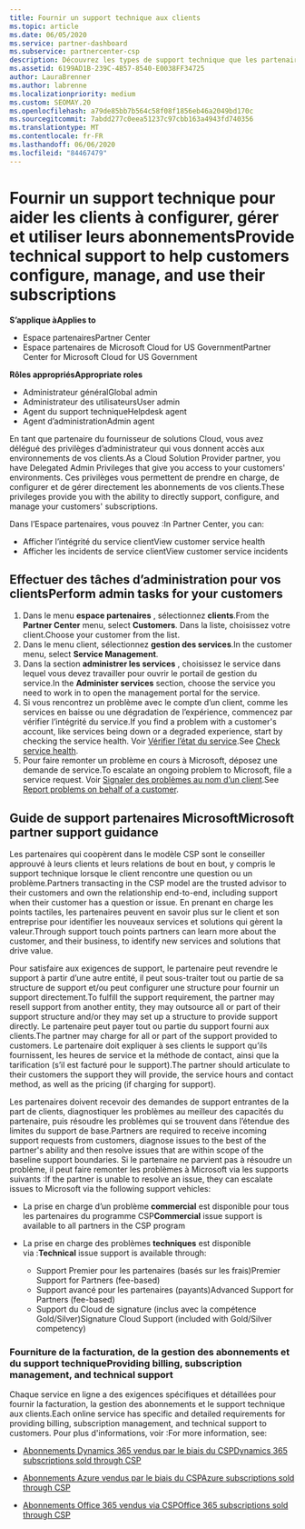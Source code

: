 ```yaml
---
title: Fournir un support technique aux clients
ms.topic: article
ms.date: 06/05/2020
ms.service: partner-dashboard
ms.subservice: partnercenter-csp
description: Découvrez les types de support technique que les partenaires du programme fournisseur de solutions peuvent offrir à leurs clients.
ms.assetid: 6199AD1B-239C-4B57-8540-E0038FF34725
author: LauraBrenner
ms.author: labrenne
ms.localizationpriority: medium
ms.custom: SEOMAY.20
ms.openlocfilehash: a79de85bb7b564c58f08f1856eb46a2049bd170c
ms.sourcegitcommit: 7abdd277c0eea51237c97cbb163a4943fd740356
ms.translationtype: MT
ms.contentlocale: fr-FR
ms.lasthandoff: 06/06/2020
ms.locfileid: "84467479"
---
```

# <a name="provide-technical-support-to-help-customers-configure-manage-and-use-their-subscriptions"></a><span data-ttu-id="702e4-103">Fournir un support technique pour aider les clients à configurer, gérer et utiliser leurs abonnements</span><span class="sxs-lookup"><span data-stu-id="702e4-103">Provide technical support to help customers configure, manage, and use their subscriptions</span></span>

<span data-ttu-id="702e4-104">**S’applique à**</span><span class="sxs-lookup"><span data-stu-id="702e4-104">**Applies to**</span></span>

- <span data-ttu-id="702e4-105">Espace partenaires</span><span class="sxs-lookup"><span data-stu-id="702e4-105">Partner Center</span></span>
- <span data-ttu-id="702e4-106">Espace partenaires de Microsoft Cloud for US Government</span><span class="sxs-lookup"><span data-stu-id="702e4-106">Partner Center for Microsoft Cloud for US Government</span></span>

<span data-ttu-id="702e4-107">**Rôles appropriés**</span><span class="sxs-lookup"><span data-stu-id="702e4-107">**Appropriate roles**</span></span>
- <span data-ttu-id="702e4-108">Administrateur général</span><span class="sxs-lookup"><span data-stu-id="702e4-108">Global admin</span></span>
- <span data-ttu-id="702e4-109">Administrateur des utilisateurs</span><span class="sxs-lookup"><span data-stu-id="702e4-109">User admin</span></span>
- <span data-ttu-id="702e4-110">Agent du support technique</span><span class="sxs-lookup"><span data-stu-id="702e4-110">Helpdesk agent</span></span>
- <span data-ttu-id="702e4-111">Agent d’administration</span><span class="sxs-lookup"><span data-stu-id="702e4-111">Admin agent</span></span>

<span data-ttu-id="702e4-112">En tant que partenaire du fournisseur de solutions Cloud, vous avez délégué des privilèges d’administrateur qui vous donnent accès aux environnements de vos clients.</span><span class="sxs-lookup"><span data-stu-id="702e4-112">As a Cloud Solution Provider partner, you have Delegated Admin Privileges that give you access to your customers' environments.</span></span> <span data-ttu-id="702e4-113">Ces privilèges vous permettent de prendre en charge, de configurer et de gérer directement les abonnements de vos clients.</span><span class="sxs-lookup"><span data-stu-id="702e4-113">These privileges provide you with the ability to directly support, configure, and manage your customers' subscriptions.</span></span>

<span data-ttu-id="702e4-114">Dans l’Espace partenaires, vous pouvez&nbsp;:</span><span class="sxs-lookup"><span data-stu-id="702e4-114">In Partner Center, you can:</span></span>

- <span data-ttu-id="702e4-115">Afficher l’intégrité du service client</span><span class="sxs-lookup"><span data-stu-id="702e4-115">View customer service health</span></span>
- <span data-ttu-id="702e4-116">Afficher les incidents de service client</span><span class="sxs-lookup"><span data-stu-id="702e4-116">View customer service incidents</span></span>

## <a name="perform-admin-tasks-for-your-customers"></a><span data-ttu-id="702e4-117">Effectuer des tâches d’administration pour vos clients</span><span class="sxs-lookup"><span data-stu-id="702e4-117">Perform admin tasks for your customers</span></span>

1. <span data-ttu-id="702e4-118">Dans le menu **espace partenaires** , sélectionnez **clients**.</span><span class="sxs-lookup"><span data-stu-id="702e4-118">From the **Partner Center** menu, select **Customers**.</span></span> <span data-ttu-id="702e4-119">Dans la liste, choisissez votre client.</span><span class="sxs-lookup"><span data-stu-id="702e4-119">Choose your customer from the list.</span></span>
2. <span data-ttu-id="702e4-120">Dans le menu client, sélectionnez **gestion des services**.</span><span class="sxs-lookup"><span data-stu-id="702e4-120">In the customer menu, select **Service Management**.</span></span>
3. <span data-ttu-id="702e4-121">Dans la section **administrer les services** , choisissez le service dans lequel vous devez travailler pour ouvrir le portail de gestion du service.</span><span class="sxs-lookup"><span data-stu-id="702e4-121">In the **Administer services** section, choose the service you need to work in to open the management portal for the service.</span></span>
4. <span data-ttu-id="702e4-122">Si vous rencontrez un problème avec le compte d’un client, comme les services en baisse ou une dégradation de l’expérience, commencez par vérifier l’intégrité du service.</span><span class="sxs-lookup"><span data-stu-id="702e4-122">If you find a problem with a customer's account, like services being down or a degraded experience, start by checking the service health.</span></span> <span data-ttu-id="702e4-123">Voir [Vérifier l’état du service](check-service-health.md).</span><span class="sxs-lookup"><span data-stu-id="702e4-123">See [Check service health](check-service-health.md).</span></span>
5. <span data-ttu-id="702e4-124">Pour faire remonter un problème en cours à Microsoft, déposez une demande de service.</span><span class="sxs-lookup"><span data-stu-id="702e4-124">To escalate an ongoing problem to Microsoft, file a service request.</span></span> <span data-ttu-id="702e4-125">Voir [Signaler des problèmes au nom d’un client](report-problems-on-behalf-of-a-customer.md).</span><span class="sxs-lookup"><span data-stu-id="702e4-125">See [Report problems on behalf of a customer](report-problems-on-behalf-of-a-customer.md).</span></span>

## <a name="microsoft-partner-support-guidance"></a><span data-ttu-id="702e4-126">Guide de support partenaires Microsoft</span><span class="sxs-lookup"><span data-stu-id="702e4-126">Microsoft partner support guidance</span></span>

<span data-ttu-id="702e4-127">Les partenaires qui coopèrent dans le modèle CSP sont le conseiller approuvé à leurs clients et leurs relations de bout en bout, y compris le support technique lorsque le client rencontre une question ou un problème.</span><span class="sxs-lookup"><span data-stu-id="702e4-127">Partners transacting in the CSP model are the trusted advisor to their customers and own the relationship end-to-end, including support when their customer has a question or issue.</span></span> <span data-ttu-id="702e4-128">En prenant en charge les points tactiles, les partenaires peuvent en savoir plus sur le client et son entreprise pour identifier les nouveaux services et solutions qui gèrent la valeur.</span><span class="sxs-lookup"><span data-stu-id="702e4-128">Through support touch points partners can learn more about the customer, and their business, to identify new services and solutions that drive value.</span></span>

<span data-ttu-id="702e4-129">Pour satisfaire aux exigences de support, le partenaire peut revendre le support à partir d’une autre entité, il peut sous-traiter tout ou partie de sa structure de support et/ou peut configurer une structure pour fournir un support directement.</span><span class="sxs-lookup"><span data-stu-id="702e4-129">To fulfill the support requirement, the partner may resell support from another entity, they may outsource all or part of their support structure and/or they may set up a structure to provide support directly.</span></span>  <span data-ttu-id="702e4-130">Le partenaire peut payer tout ou partie du support fourni aux clients.</span><span class="sxs-lookup"><span data-stu-id="702e4-130">The partner may charge for all or part of the support provided to customers.</span></span> <span data-ttu-id="702e4-131">Le partenaire doit expliquer à ses clients le support qu’ils fournissent, les heures de service et la méthode de contact, ainsi que la tarification (s’il est facturé pour le support).</span><span class="sxs-lookup"><span data-stu-id="702e4-131">The partner should articulate to their customers the support they will provide, the service hours and contact method, as well as the pricing (if charging for support).</span></span> 

<span data-ttu-id="702e4-132">Les partenaires doivent recevoir des demandes de support entrantes de la part de clients, diagnostiquer les problèmes au meilleur des capacités du partenaire, puis résoudre les problèmes qui se trouvent dans l’étendue des limites du support de base.</span><span class="sxs-lookup"><span data-stu-id="702e4-132">Partners are required to receive incoming support requests from customers, diagnose issues to the best of the partner's ability and then resolve issues that are within scope of the baseline support boundaries.</span></span> <span data-ttu-id="702e4-133">Si le partenaire ne parvient pas à résoudre un problème, il peut faire remonter les problèmes à Microsoft via les supports suivants :</span><span class="sxs-lookup"><span data-stu-id="702e4-133">If the partner is unable to resolve an issue, they can escalate issues to Microsoft via the following support vehicles:</span></span>

- <span data-ttu-id="702e4-134">La prise en charge d’un problème **commercial** est disponible pour tous les partenaires du programme CSP</span><span class="sxs-lookup"><span data-stu-id="702e4-134">**Commercial** issue support is available to all partners in the CSP program</span></span>

- <span data-ttu-id="702e4-135">La prise en charge des problèmes **techniques** est disponible via :</span><span class="sxs-lookup"><span data-stu-id="702e4-135">**Technical** issue support is available through:</span></span>

  - <span data-ttu-id="702e4-136">Support Premier pour les partenaires (basés sur les frais)</span><span class="sxs-lookup"><span data-stu-id="702e4-136">Premier Support for Partners (fee-based)</span></span>
  - <span data-ttu-id="702e4-137">Support avancé pour les partenaires (payants)</span><span class="sxs-lookup"><span data-stu-id="702e4-137">Advanced Support for Partners (fee-based)</span></span>
  - <span data-ttu-id="702e4-138">Support du Cloud de signature (inclus avec la compétence Gold/Silver)</span><span class="sxs-lookup"><span data-stu-id="702e4-138">Signature Cloud Support (included with Gold/Silver competency)</span></span>

### <a name="providing-billing-subscription-management-and-technical-support"></a><span data-ttu-id="702e4-139">Fourniture de la facturation, de la gestion des abonnements et du support technique</span><span class="sxs-lookup"><span data-stu-id="702e4-139">Providing billing, subscription management, and technical support</span></span> 

<span data-ttu-id="702e4-140">Chaque service en ligne a des exigences spécifiques et détaillées pour fournir la facturation, la gestion des abonnements et le support technique aux clients.</span><span class="sxs-lookup"><span data-stu-id="702e4-140">Each online service has specific and detailed requirements for providing billing, subscription management, and technical support to customers.</span></span> <span data-ttu-id="702e4-141">Pour plus d'informations, voir :</span><span class="sxs-lookup"><span data-stu-id="702e4-141">For more information, see:</span></span>

- [<span data-ttu-id="702e4-142">Abonnements Dynamics 365 vendus par le biais du CSP</span><span class="sxs-lookup"><span data-stu-id="702e4-142">Dynamics 365 subscriptions sold through CSP</span></span>](https://www.microsoftpartnercommunity.com/t5/CSP/Microsoft-Partner-Support-Guidance/m-p/5262#M30)

- [<span data-ttu-id="702e4-143">Abonnements Azure vendus par le biais du CSP</span><span class="sxs-lookup"><span data-stu-id="702e4-143">Azure subscriptions sold through CSP</span></span>](https://www.microsoftpartnercommunity.com/t5/CSP/Microsoft-Partner-Support-Guidance/m-p/5263#M31)

- [<span data-ttu-id="702e4-144">Abonnements Office 365 vendus via CSP</span><span class="sxs-lookup"><span data-stu-id="702e4-144">Office 365 subscriptions sold through CSP</span></span>](https://www.microsoftpartnercommunity.com/t5/CSP/Microsoft-Partner-Support-Guidance/m-p/5264#M32)
